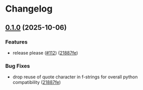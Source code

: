 # Changelog

## [0.1.0](https://github.com/maxplanck-ie/BigRedButton/compare/v0.0.15...v0.1.0) (2025-10-06)


### Features

* release please ([#112](https://github.com/maxplanck-ie/BigRedButton/issues/112)) ([21887fe](https://github.com/maxplanck-ie/BigRedButton/commit/21887fed96807f63c41748ded2ffc16ff4b14dd4))


### Bug Fixes

* drop reuse of quote character in f-strings for overall python compatibility ([21887fe](https://github.com/maxplanck-ie/BigRedButton/commit/21887fed96807f63c41748ded2ffc16ff4b14dd4))
